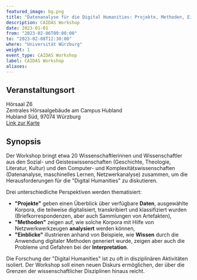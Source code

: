 ```yaml
---
featured_image: bg.png
title: "Datenanalyse für die Digital Humanities: Projekte, Methoden, Einsichten"
description: CAIDAS Workshop
date: 2023-01-01
from: "2023-02-06T09:00:00"
to: "2023-02-08T12:30:00"
where: "Universität Würzburg"
weight: 1
event_type: CAIDAS Workshop
label: CAIDAS Workshop
aliases:
---
```


## Veranstaltungsort 

Hörsaal Z6<br>
Zentrales Hörsaalgebäude am Campus Hubland<br>
Hubland Süd, 97074 Würzburg</br>
[Link zur Karte](https://goo.gl/maps/sJmo2qQCf7Hbkq8r9)


## Synopsis

Der Workshop bringt etwa 20 Wissenschaftlerinnen und Wissenschaftler aus den Sozial- und Geisteswissenschaften (Geschichte, Theologie, Literatur, Kultur) und den Computer- und Komplexitätswissenschaften (Datenanalyse, maschinelles Lernen, Netzwerkanalyse) zusammen, um die Herausforderungen für die "Digital Humanities" zu diskutieren. 

Drei unterschiedliche Perspektiven werden thematisiert: <br>
- **"Projekte"** geben einen Überblick über verfügbare **Daten**, ausgewählte Korpora, die teilweise digitalisiert, transkribiert und klassifiziert wurden (Briefkorrespondenzen, aber auch Sammlungen von Artefakten), <br> 
- **"Methoden"** zeigen auf, wie solche Korpora mit Hilfe von Netzwerkwerkzeugen **analysiert** werden können,<br> 
- **"Einblicke"** illustrieren anhand von Beispiele, wie **Wissen** durch die Anwendung digitaler Methoden generiert wurde, zeigen aber auch die Probleme und Gefahren bei der **Interpretation**.

Die Forschung der "Digital Humanities" ist zu oft in disziplinären Aktivitäten isoliert. Der Workshop soll einen neuen Diskurs ermöglichen, der über die Grenzen der wissenschaftlicher Disziplinen hinaus reicht.


